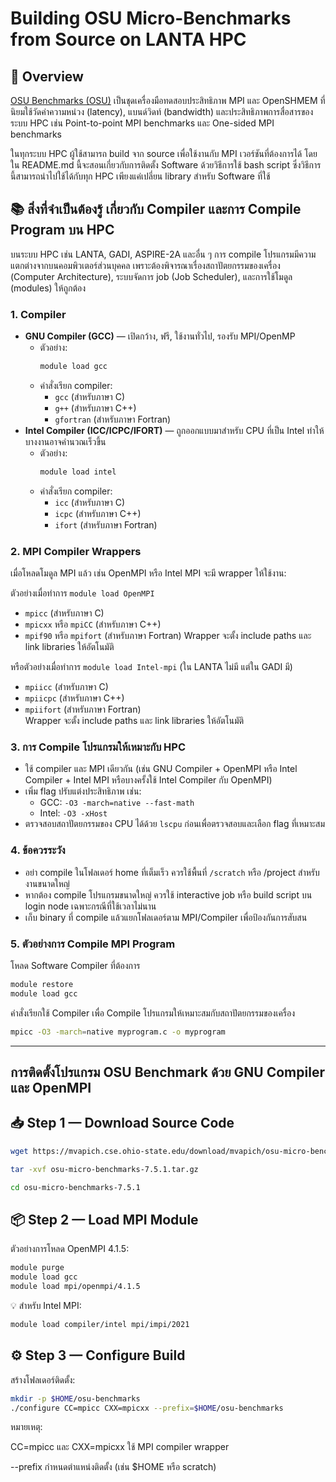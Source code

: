 # Building OSU Micro-Benchmarks from Source on LANTA HPC
## 📌 Overview
[OSU Benchmarks (OSU)](https://mvapich.cse.ohio-state.edu/benchmarks) เป็นชุดเครื่องมือทดสอบประสิทธิภาพ MPI และ OpenSHMEM ที่นิยมใช้วัดค่าความหน่วง (latency), แบนด์วิดท์ (bandwidth) และประสิทธิภาพการสื่อสารของระบบ HPC เช่น Point-to-point MPI benchmarks และ One-sided MPI benchmarks

ในทุกระบบ HPC ผู้ใช้สามารถ build จาก source เพื่อใช้งานกับ MPI เวอร์ชันที่ต้องการได้ โดยใน README.md นี้จะสอนเกี่ยวกับการติดตั้ง Software ด้วยวิธีการใช้ bash script ซึ่งวิธีการนี้สามารถนำไปใช้ได้กับทุก HPC เพียงแค่เปลี่ยน library สำหรับ Software ที่ใช้

## 📚 สิ่งที่จำเป็นต้องรู้ เกี่ยวกับ Compiler และการ Compile Program บน HPC

บนระบบ HPC เช่น LANTA, GADI, ASPIRE-2A และอื่น ๆ การ compile โปรแกรมมีความแตกต่างจากบนคอมพิวเตอร์ส่วนบุคคล เพราะต้องพิจารณาเรื่องสถาปัตยกรรมของเครื่อง (Computer Architecture), ระบบจัดการ job (Job Scheduler), และการใช้โมดูล (modules) ให้ถูกต้อง

### 1. Compiler
- **GNU Compiler (GCC)** — เปิดกว้าง, ฟรี, ใช้งานทั่วไป, รองรับ MPI/OpenMP
  - ตัวอย่าง:  
    ```bash
    module load gcc
    ```
  - คำสั่งเรียก compiler:
    - `gcc` (สำหรับภาษา C)
    - `g++` (สำหรับภาษา C++)
    - `gfortran` (สำหรับภาษา Fortran)
- **Intel Compiler (ICC/ICPC/IFORT)** — ถูกออกแบบมาสำหรับ CPU ที่เป็น Intel ทำให้บางงานอาจคำนวณเร็วขึ้น
  - ตัวอย่าง:  
    ```bash
    module load intel
    ```
  - คำสั่งเรียก compiler:
    - `icc` (สำหรับภาษา C)
    - `icpc` (สำหรับภาษา C++)
    - `ifort` (สำหรับภาษา Fortran)

### 2. MPI Compiler Wrappers
เมื่อโหลดโมดูล MPI แล้ว เช่น OpenMPI หรือ Intel MPI จะมี wrapper ให้ใช้งาน:

ตัวอย่างเมื่อทำการ `module load OpenMPI`
- `mpicc` (สำหรับภาษา C)
- `mpicxx` หรือ `mpiCC` (สำหรับภาษา C++)
- `mpif90` หรือ `mpifort` (สำหรับภาษา Fortran) 
Wrapper จะตั้ง include paths และ link libraries ให้อัตโนมัติ

หรือตัวอย่างเมื่อทำการ `module load Intel-mpi` (ใน LANTA ไม่มี แต่ใน GADI มี)
- `mpiicc` (สำหรับภาษา C)
- `mpiicpc` (สำหรับภาษา C++)
- `mpiifort` (สำหรับภาษา Fortran)  
Wrapper จะตั้ง include paths และ link libraries ให้อัตโนมัติ

### 3. การ Compile โปรแกรมให้เหมาะกับ HPC
- ใช้ compiler และ MPI เดียวกัน (เช่น GNU Compiler + OpenMPI หรือ Intel Compiler + Intel MPI หรือบางครั้งใช้ Intel Compiler กับ OpenMPI)
- เพิ่ม flag ปรับแต่งประสิทธิภาพ เช่น:
  - GCC: `-O3 -march=native --fast-math`
  - Intel: `-O3 -xHost`
- ตรวจสอบสถาปัตยกรรมของ CPU ได้ด้วย `lscpu` ก่อนเพื่อตรวจสอบและเลือก flag ที่เหมาะสม

### 4. ข้อควรระวัง
- อย่า compile ในโฟลเดอร์ home ที่เต็มเร็ว ควรใช้พื้นที่ `/scratch` หรือ /project สำหรับงานขนาดใหญ่
- หากต้อง compile โปรแกรมขนาดใหญ่ ควรใช้ interactive job หรือ build script บน login node เฉพาะกรณีที่ใช้เวลาไม่นาน
- เก็บ binary ที่ compile แล้วแยกโฟลเดอร์ตาม MPI/Compiler เพื่อป้องกันการสับสน

### 5. ตัวอย่างการ Compile MPI Program
โหลด Software Compiler ที่ต้องการ
```bash
module restore
module load gcc
```
คำสั่งเรียกใช้ Compiler เพื่อ Compile โปรแกรมให้เหมาะสมกับสถาปัตยกรรมของเครื่อง
```bash
mpicc -O3 -march=native myprogram.c -o myprogram
```
---

## การติดตั้งโปรแกรม OSU Benchmark ด้วย GNU Compiler และ OpenMPI

## 📥 Step 1 — Download Source Code

```bash
wget https://mvapich.cse.ohio-state.edu/download/mvapich/osu-micro-benchmarks-7.5.1.tar.gz
```
```bash
tar -xvf osu-micro-benchmarks-7.5.1.tar.gz
```
```bash
cd osu-micro-benchmarks-7.5.1
```

## 📦 Step 2 — Load MPI Module

ตัวอย่างการโหลด OpenMPI 4.1.5:
```bash
module purge
module load gcc
module load mpi/openmpi/4.1.5
```

💡 สำหรับ Intel MPI:
```bash
module load compiler/intel mpi/impi/2021
```

## ⚙ Step 3 — Configure Build
สร้างโฟลเดอร์ติดตั้ง:

```bash
mkdir -p $HOME/osu-benchmarks
./configure CC=mpicc CXX=mpicxx --prefix=$HOME/osu-benchmarks
```

หมายเหตุ:

CC=mpicc และ CXX=mpicxx ใช้ MPI compiler wrapper

--prefix กำหนดตำแหน่งติดตั้ง (เช่น $HOME หรือ scratch)
